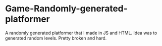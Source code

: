 # Game-Randomly-generated-platformer
A randomly generated platformer that I made in JS and HTML. Idea was to generated random levels. Pretty broken and hard.
